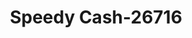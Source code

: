 ---
f_zip-code: 67211
f_state-code: KS
title: Speedy Cash-26716
f_phone: 316-683-2274
f_city-only: Wichita
f_address: 3133 E Douglas Ave Wichita
f_location-unique-id: '26716'
slug: speedy-cash-26716
updated-on: '2024-05-30T13:46:58.046Z'
created-on: '2024-05-30T13:36:59.803Z'
published-on: '2024-05-30T13:54:32.469Z'
f_city-state: cms/city/wichita-ks.md
f_company: cms/company/speedy-cash.md
f_state: cms/state/kansas.md
layout: '[payday-loan].html'
tags: payday-loan
---